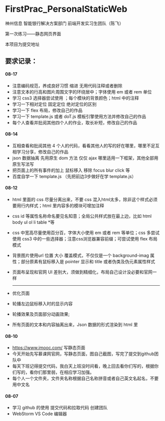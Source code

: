 # FirstPrac_PersonalStaticWeb
神州信息 智能银行解决方案部门 前端开发实习生团队（陈飞）

第一次练习——静态网页界面

本项目为提交地址

## 要求记录：

#### 08-17

- 注意编码规范，养成良好习惯 缩进 无用代码注释或者删除
- 注意文本的行高和图片周围文字的环绕居中；字体使用 em 或者 rem 单位
- 学习 css3 选择器尝试使用 ；每个模块的背景颜色；html 中的注释 
- 学习一下相对定位 固定定位 绝对定位的区别
- 学习一下 flex 布局，修改自己的作品
- 学习一下 template.js 或者 doT.js 模板引擎使用方法并修改自己的作品
- 每个人查看并批阅其他四个人的作业，取长补短，修改自己的作品

#### 08-14

- 互相查看和批阅其他 4 个人的代码，看看其他人的写的好在哪里，哪里不足互相学习分享，修改自己的作品
- json 数据抽离  先用原生 dom 方法  仅仅 ajax 哪里适用一下框架，其他全部用原生写法写
- 把页面上的所有事件的加上 鼠标移入 移除 focus blur click 等 
- 百度自学一下 template.js   （先把前边3步做好在学 template.js）

#### 08-12

- html 里面的 css 尽量分离出来，不要 css 混入html太多，除非这个样式必须要用行内样式；html 里内容多的模块可增加注释
- css id 等属性名称命名要见名知意；全局公共样式放在最上边，比如 html body ul ol li  table *等
- css 中宽高尽量使用百分百，字体大小使用 em 或者 rem 等单位；css 多尝试使用 css3 中的一些选择器；注意css浏览器兼容前缀；可尝试使用 flex 布局模式
- 背景图片使用url  位置  大小 覆盖模式，不仅仅是一个 background-imag 属性；部分原素有鼠标移入是 pointer 显示和 title 或者伪类及伪元素属性样式
- 页面布呈现和官网 UI 差别大，须做到精细化，布局自己设计没必要和官网一样

  ---

- 优化页面
- 轮播左边鼠标移入时的显示内容
- 轮播效果及页面部分动画效果;
- 所有页面的文本和内容抽离出来，Json 数据的形式渲染到 html 里

#### 08-10

- https://www.imooc.com/  写静态页面
- 今天开始先写慕课网官网，写静态页面，图自己截图，写完了提交到github团队中
- 每天下班记得提交代码，我白天上班没时间看，晚上回去看你们写的，根据你们写的，看你们那里弱，在相应学习加强。
- 每个人一个文件夹，文件夹名称根据自己名称拼音或者自己英文名起名，不要用中文名

#### 08-07

- 学习 github 的使用 提交代码和拉取代码 创建团队
- WebStorm  VS Code 编辑器